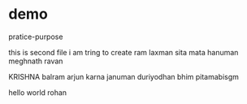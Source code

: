 # demo
pratice-purpose


this is second file i am tring to create
ram
laxman
sita mata
hanuman
meghnath
ravan


KRISHNA 
balram
arjun
karna
januman
duriyodhan
bhim
pitamabisgm


hello world rohan
